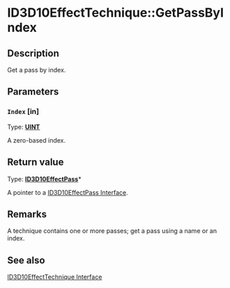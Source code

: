 # ID3D10EffectTechnique::GetPassByIndex

## Description

Get a pass by index.

## Parameters

### `Index` [in]

Type: **[UINT](https://learn.microsoft.com/windows/desktop/WinProg/windows-data-types)**

A zero-based index.

## Return value

Type: **[ID3D10EffectPass](https://learn.microsoft.com/windows/desktop/api/d3d10effect/nn-d3d10effect-id3d10effectpass)***

A pointer to a [ID3D10EffectPass Interface](https://learn.microsoft.com/windows/desktop/api/d3d10effect/nn-d3d10effect-id3d10effectpass).

## Remarks

A technique contains one or more passes; get a pass using a name or an index.

## See also

[ID3D10EffectTechnique Interface](https://learn.microsoft.com/windows/desktop/api/d3d10effect/nn-d3d10effect-id3d10effecttechnique)